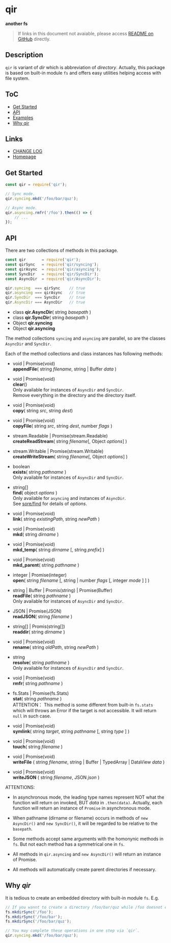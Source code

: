 #	qir
__another fs__

>	If links in this document not avaiable, please access [README on GitHub](./README.md) directly.

##  Description

`qir` is variant of *dir* which is abbreviation of *directory*. Actually, this package is based on built-in module `fs` and offers easy utilities helping access with file system.

##	ToC

*	[Get Started](#get-started)
*	[API](#api)
* 	[Examples](#examples)
*	[Why qir](#why-qir)

##	Links

*	[CHANGE LOG](./CHANGELOG.md)
*	[Homepage](https://github.com/YounGoat/nodejs.qir)

##	Get Started

```javascript
const qir = require('qir');

// Sync mode.
qir.syncing.mkd('/foo/bar/quz');

// Async mode.
qir.asyncing.rmfr('/foo').then(() => {
    // ...
});
```

##	API

There are two collections of methods in this package. 

```javascript
const qir       = require('qir');
const qirSync   = require('qir/syncing');
const qirAsync  = require('qir/asyncing');
const SyncDir   = require('qir/SyncDir');
const AsyncDir  = require('qir/AsyncDir');

qir.syncing  === qirSync    // true
qir.asyncing === qirAsync   // true
qir.SyncDir  === SyncDir    // true
qir.AsyncDir === AsyncDir   // true
```

*   class __qir.AsyncDir__( string *basepath* )
*   class __qir.SyncDir__( string *basepath* )
*   Object __qir.syncing__
*   Object __qir.asyncing__

The method collections `syncing` and `asyncing` are parallel, so are the classes `AsyncDir` and `SyncDir`.

Each of the method collections and class instances has following methods:  

*   void | Promise(void)   
    __appendFile__( string *filename*, string | Buffer *data* )

*   void | Promise(void)  
    __clear__()  
    Only available for instances of `AsyncDir` and `SyncDir`.  
    Remove everything in the directory and the directory itself.

*   void | Promise(void)  
    __copy__( string *src*, string *dest*)

*   void | Promise(void)   
    __copyFile__( string *src*, string *dest*, number *flags* )

*   stream.Readable | Promise(stream.Readable)  
    __createReadStream__( string *filename*[, Object *options*] )

*   stream.Writable | Promise(stream.Writable)  
    __createWriteStream__( string *filename*[, Object *options*] )

*   boolean  
    __exists__( string *pathname* )  
    Only available for instances of `AsyncDir` and `SyncDir`.

*   string[]  
    __find__( object *options* )  
    Only available for `asyncing` and instances of `AsyncDir`.  
    See [sore/find](https://github.com/YounGoat/sore/blob/master/docs/find.md) for details of *options*.

*   void | Promise(void)  
    __link__( string *existingPath*, string *newPath* )

*   void | Promise(void)  
    __mkd__( string *dirname* )

*   void | Promise(void)  
    __mkd_temp__( string *dirname* [, string *prefix*] )

*   void | Promise(void)  
    __mkd_parent__( string *pathname* )

*   integer | Promise(integer)  
    __open__( string *filename* [, string | number *flags* [, integer *mode* ] ] )

*   string | Buffer | Promis(string) | Promise(Buffer)  
    __readFile__( string *pathname* )  
    Only available for instances of `AsyncDir` and `SyncDir`.

*   JSON | Promise(JSON)  
    __readJSON__( string *filename* )

*   string[] | Promis(string[])  
    __readdir__( string *dirname* )  

*   void | Promise(void)  
    __rename__( string *oldPath*, string *newPath* )

*   string  
    __resolve__( string *pathname* )  
    Only available for instances of `AsyncDir` and `SyncDir`.

*   void | Promise(void)  
    __rmfr__( string *pathname* )

*   fs.Stats | Promise(fs.Stats)  
    __stat__( string *pathname* )  
    ATTENTION： This method is some different from built-in `fs.stats` which will throws an Error if the target is not accessible. It will return `null` in such case.

*   void | Promise(void)  
    __symlink__( string *target*, string *pathname* [, string *type* ] )

*   void | Promise(void)  
    __touch__( string *filename* )

*   void | Promise(void)  
    __writeFile__ ( string *filename*, string | Buffer | TypedArray | DataView *data* )

*   void | Promise(void)  
    __writeJSON__ ( string *filename*, JSON *json* )

ATTENTIONS:
*   In asynchronous mode, the leading type names represent NOT what the function will return on invoked, BUT *data* in `.then(data)`. Actually, each function will return an instance of `Promise` in asynchronous mode.

*   When pathname (dirname or filename) occurs in methods of `new AsyncDir()` and `new SyncDir()`, it will be regarded to be relative to the `basepath`.

*   Some methods accept same arguments with the homonynic methods in `fs`. But not each method has a symmetrical one in `fs`.

*   All methods in `qir.asyncing` and `new AsyncDir()` will return an instance of Promise.

*   All methods will automatically create parent directories if necessary.

##  Why *qir*

It is tedious to create an embedded directory with built-in module `fs`. E.g.

```javascript
// If you wannt to create a directory /foo/bar/quz while /foo doesnot exist:
fs.mkdirSync('/foo');
fs.mkdirSync('/foo/bar');
fs.mkdirSync('/foo/bar/quz');

// You may complete these operations in one step via `qir`.
qir.syncing.mkd('/foo/bar/quz');
```
